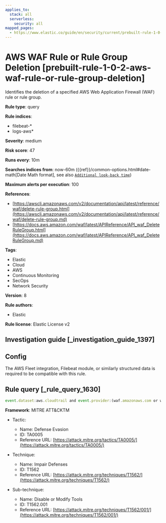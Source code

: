 ```yaml
---
applies_to:
  stack: all
  serverless:
    security: all
mapped_pages:
  - https://www.elastic.co/guide/en/security/current/prebuilt-rule-1-0-2-aws-waf-rule-or-rule-group-deletion.html
---
```


# AWS WAF Rule or Rule Group Deletion [prebuilt-rule-1-0-2-aws-waf-rule-or-rule-group-deletion]

Identifies the deletion of a specified AWS Web Application Firewall (WAF) rule or rule group.

**Rule type**: query

**Rule indices**:

* filebeat-*
* logs-aws*

**Severity**: medium

**Risk score**: 47

**Runs every**: 10m

**Searches indices from**: now-60m ({{ref}}/common-options.html#date-math[Date Math format], see also [`Additional look-back time`](docs-content://solutions/security/detect-and-alert/create-detection-rule.md#rule-schedule))

**Maximum alerts per execution**: 100

**References**:

* [https://awscli.amazonaws.com/v2/documentation/api/latest/reference/waf/delete-rule-group.html](https://awscli.amazonaws.com/v2/documentation/api/latest/reference/waf/delete-rule-group.md)
* [https://docs.aws.amazon.com/waf/latest/APIReference/API_waf_DeleteRuleGroup.html](https://docs.aws.amazon.com/waf/latest/APIReference/API_waf_DeleteRuleGroup.md)

**Tags**:

* Elastic
* Cloud
* AWS
* Continuous Monitoring
* SecOps
* Network Security

**Version**: 8

**Rule authors**:

* Elastic

**Rule license**: Elastic License v2

## Investigation guide [_investigation_guide_1397]

## Config

The AWS Fleet integration, Filebeat module, or similarly structured data is required to be compatible with this rule.

## Rule query [_rule_query_1630]

```js
event.dataset:aws.cloudtrail and event.provider:(waf.amazonaws.com or waf-regional.amazonaws.com or wafv2.amazonaws.com) and event.action:(DeleteRule or DeleteRuleGroup) and event.outcome:success
```

**Framework**: MITRE ATT&CKTM

* Tactic:

    * Name: Defense Evasion
    * ID: TA0005
    * Reference URL: [https://attack.mitre.org/tactics/TA0005/](https://attack.mitre.org/tactics/TA0005/)

* Technique:

    * Name: Impair Defenses
    * ID: T1562
    * Reference URL: [https://attack.mitre.org/techniques/T1562/](https://attack.mitre.org/techniques/T1562/)

* Sub-technique:

    * Name: Disable or Modify Tools
    * ID: T1562.001
    * Reference URL: [https://attack.mitre.org/techniques/T1562/001/](https://attack.mitre.org/techniques/T1562/001/)



